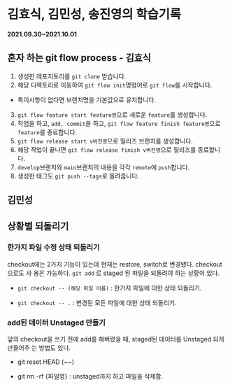 # 김효식, 김민성, 송진영의 학습기록

**2021.09.30~2021.10.01**

## 혼자 하는 git flow process - 김효식
1. 생성한 레포지토리를 `git clone` 받습니다.
2. 해당 디렉토리로 이동하여 `git flow init`명령어로 `git flow`를 시작합니다.
- 특이사항이 없다면 브랜치명을 기본값으로 유지합니다.
3. `git flow feature start feature명`으로 새로운 `feature`를 생성합니다.
4. 작업을 하고, `add, commit`을 하고, `git flow feature finish feature명`으로 `feature`를 종료합니다.
5. `git flow release start v버전명`으로 릴리즈 브랜치를 생성합니다.
6. 해당 작업이 끝나면 `git flow release finish v버전명`으로 릴리즈를 종료합니다.
7. `develop`브랜치와 `main`브랜치의 내용을 각각 `remote`에 `push`합니다.
8. 생성한 태그도 `git push --tags`로 올려줍니다.

## 김민성
## 상황별 되돌리기
### 한가지 파일 수정 상태 되돌리기
checkout에는 2가지 기능이 있는데 현재는 restore, switch로 변경됐다. checkout으로도 사
용은 가능하다. `git add` 로 staged 된 파일을 되돌려야 하는 상황이 있다.

* `git checkout -- (해당 파일 이름)` : 한가지 파일에 대한 상태 되돌리기.

* `git checkout -- .` : 변경된 모든 파일에 대한 상태 되돌리기.

### add된 데이터 Unstaged 만들기
앞의 checkout을 쓰기 전에 add를 해버렸을 때, staged된 데이터를 Unstaged 되게 만들어주
는 방법도 있다.

* git reset HEAD (~~)

* git rm -rf {파일명} : unstaged까지 하고 파일을 삭제함.


